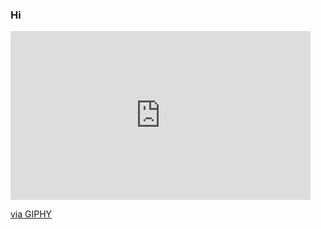 ### Hi  
<iframe src="https://giphy.com/embed/DjQZeqf3HqAQBqu45D" width="480" height="270" frameBorder="0" class="giphy-embed" allowFullScreen></iframe><p><a href="https://giphy.com/gifs/neon-eye-explode-DjQZeqf3HqAQBqu45D">via GIPHY</a></p>


<!--
**NIcolasp14/NIcolasp14** is a ✨ _special_ ✨ repository because its `README.md` (this file) appears on your GitHub profile.

Here are some ideas to get you started:

- 🔭 I’m currently working on ...
- 🌱 I’m currently learning ...
- 👯 I’m looking to collaborate on ...
- 🤔 I’m looking for help with ...
- 💬 Ask me about ...
- 📫 How to reach me: ...
- 😄 Pronouns: ...
- ⚡ Fun fact: ...
-->
